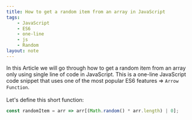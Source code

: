```yaml
---
title: How to get a random item from an array in JavaScript
tags:
    - JavaScript
    - ES6
    - one-line
    - js
    - Random
layout: note
---
```




In this Article we will go through how to get a random item from an array only using single line of code in JavaScript.
This is a one-line JavaScript code snippet that uses one of the most popular ES6 features => `Arrow Function`.
<br/>
<br/>
Let's define this short function:

```js {.wrap}
const randomItem = arr => arr[(Math.random() * arr.length) | 0];
```
